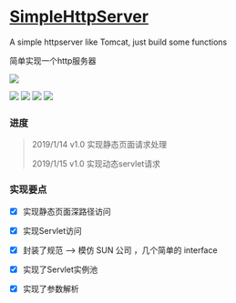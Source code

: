 # [SimpleHttpServer](https://github.com/ChenHaoHu/SimpleHttpServer)
A simple httpserver like Tomcat, just build some functions

简单实现一个http服务器

![](http://www.hcyang.top:8081/cat.svg)





[![](https://img.shields.io/github/license/ChenHaoHu/SimpleHttpServer.svg)]([![](https://img.shields.io/github/forks/ChenHaoHu/SimpleHttpServer.svg)](https://github.com/ChenHaoHu/SimpleHttpServer)) [![](https://img.shields.io/github/stars/ChenHaoHu/SimpleHttpServer.svg)](https://github.com/ChenHaoHu/SimpleHttpServer) ![](https://img.shields.io/github/issues/ChenHaoHu/SimpleHttpServer.svg) ![](https://img.shields.io/badge/JAVA-PRO-red.svg)　



### 进度

> 2019/1/14 v1.0 实现静态页面请求处理
>
> 2019/1/15 v1.0 实现动态servlet请求



### 实现要点

- [x] 实现静态页面深路径访问

- [x] 实现Servlet访问

- [x] 封装了规范  --> 模仿 SUN 公司 ，几个简单的 interface

- [x] 实现了Servlet实例池

- [x] 实现了参数解析

